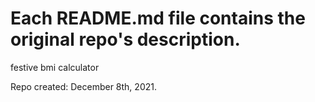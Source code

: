 # Each README.md file contains the original repo's description.

festive bmi calculator

Repo created: December 8th, 2021.
